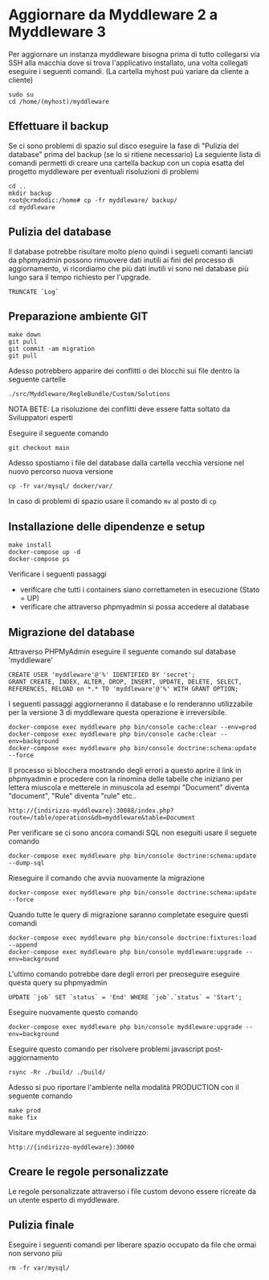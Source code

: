 # Aggiornare da Myddleware 2 a Myddleware 3

Per aggiornare un instanza myddleware bisogna prima di tutto collegarsi 
via SSH alla macchia dove si trova l'applicativo installato, una volta collegati
eseguire i seguenti comandi. (La cartella myhost puù variare da cliente a cliente)

```
sudo su
cd /home/(myhost)/myddleware
```

## Effettuare il backup 

Se ci sono problemi di spazio sul disco eseguire la fase di "Pulizia del database" prima del backup (se lo si ritiene necessario)
La seguiente lista di comandi permetti di creare una cartella backup con un copia esatta del progetto myddleware per eventuali risoluzioni di problemi

```
cd ..
mkdir backup
root@crmdodic:/home# cp -fr myddleware/ backup/
cd myddleware
```

## Pulizia del database

Il database potrebbe risultare molto pieno quindi i segueti comanti lanciati da phpmyadmin possono rimuovere dati inutili ai fini del processo
di aggiornamento, vi ricordiamo che più dati inutili vi sono nel database più lungo sara il tempo richiesto per l'upgrade.

```
TRUNCATE `Log`
```

## Preparazione ambiente GIT

```
make down
git pull
git commit -am migration
git pull
```

Adesso potrebbero apparire dei conflitti o dei blocchi sui file dentro la seguente cartelle

```
./src/Myddleware/RegleBundle/Custom/Solutions
```

NOTA BETE: La risoluzione dei conflitti deve essere fatta soltato da Sviluppatori esperti

Eseguire il seguente comando 

```
git checkout main
```

Adesso spostiamo i file del database dalla cartella vecchia versione nel nuovo percorso nuova versione

```
cp -fr var/mysql/ docker/var/
```

In caso di problemi di spazio usare il comando `mv` al posto di `cp`

## Installazione delle dipendenze e setup

```
make install
docker-compose up -d
docker-compose ps
```

Verificare i seguenti passaggi

- verificare che tutti i containers siano correttameten in esecuzione (Stato = UP)
- verificare che attraverso phpmyadmin si possa accedere al database

## Migrazione del database

Attraverso PHPMyAdmin eseguire il seguente comando sul database 'myddleware'

```
CREATE USER 'myddleware'@'%' IDENTIFIED BY 'secret';
GRANT CREATE, INDEX, ALTER, DROP, INSERT, UPDATE, DELETE, SELECT, REFERENCES, RELOAD on *.* TO 'myddleware'@'%' WITH GRANT OPTION;
```

I seguenti passaggi aggiorneranno il database e lo renderanno utilizzabile per la versione 3 di myddleware
questa operazione è irreversibile.

```
docker-compose exec myddleware php bin/console cache:clear --env=prod 
docker-compose exec myddleware php bin/console cache:clear --env=background 
docker-compose exec myddleware php bin/console doctrine:schema:update --force 
```

Il processo si blocchera mostrando degli errori a questo aprire il link in phpmyadmin e procedere con la rinomina delle tabelle
che iniziano per lettera miuscola e metterele in minuscola ad esempi "Document" diventa "document", "Rule" diventa "rule" etc.. 

```
http://{indirizzo-myddleware}:30088/index.php?route=/table/operations&db=myddleware&table=Document
```

Per verificare se ci sono ancora comandi SQL non eseguiti usare il seguete comando

```
docker-compose exec myddleware php bin/console doctrine:schema:update --dump-sql
```

Rieseguire il comando che avvia nuovamente la migrazione

```
docker-compose exec myddleware php bin/console doctrine:schema:update --force
```

Quando tutte le query di migrazione saranno completate eseguire questi comandi

```
docker-compose exec myddleware php bin/console doctrine:fixtures:load --append
docker-compose exec myddleware php bin/console myddleware:upgrade --env=background 
```

L'ultimo comando potrebbe dare degli errori per preoseguire eseguire questa query su phpmyadmin 

```
UPDATE `job` SET `status` = 'End' WHERE `job`.`status` = 'Start';
```

Eseguire nuovamente questo comando

```
docker-compose exec myddleware php bin/console myddleware:upgrade --env=background
```

Eseguire questo comando per risolvere problemi javascript post-aggiornamento

```
rsync -Rr ./build/ ./build/
```

Adesso si puo riportare l'ambiente nella modalità PRODUCTION con il seguente comando

```
make prod
make fix
``` 

Visitare myddleware al seguente indirizzo:

```
http://{indirizzo-myddleware}:30080
```

## Creare le regole personalizzate

Le regole personalizzate attraverso i file custom devono essere ricreate da un utente esperto di myddleware.

## Pulizia finale

Eseguire i seguenti comandi per liberare spazio occupato da file che ormai non servono più

```
rm -fr var/mysql/
```
